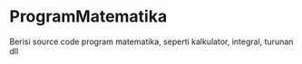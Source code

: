 # ProgramMatematika
Berisi source code program matematika, seperti kalkulator, integral, turunan dll
